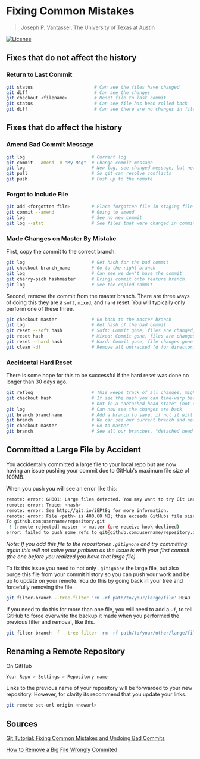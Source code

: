 # Fixing Common Mistakes

> Joseph P. Vantassel, The University of Texas at Austin

[![License](https://img.shields.io/badge/license-CC--By--SA--4.0-brightgreen.svg)](https://github.com/jpvantassel/git-course/blob/master/LICENSE.md)

## Fixes that do not affect the history

### Return to Last Commit

```bash
git status                       # Can see the files have changed
git diff                         # Can see the changes
git checkout <filename>          # Reset file to last commit
git status                       # Can see file has been rolled back
git diff                         # Can see there are no changes in file
```

<!-- If collaborator has already pulled the file.
TODO (jpv) Understand what is going on here.
```bash
git log                          # See our commits, get hash
git revert hash                  # Allows us to revert to specific hash
git log                          # Now can see an additional commit undoing changes
git diff hash1 hash2             # See what git did to maintain history.
``` -->

## Fixes that do affect the history

### Amend Bad Commit Message

```bash
git log                         # Current log
git commit --amend -m "My Msg"  # Change commit message
git log                         # New log, see changed message, but new hash!
git pull                        # So git can resolve conflicts
git push                        # Push up to the remote
```

### Forgot to Include File

```bash
git add <forgotten file>        # Place forgotten file in staging file
git commit --amend              # Going to amend
git log                         # See no new commit
git log --stat                  # See files that were changed in commit
```

### Made Changes on Master By Mistake

First, copy the commit to the correct branch.

```bash
git log                         # Get hash for the bad commit
git checkout branch_name        # Go to the right branch
git log                         # Can see we don't have the commit
git cherry-pick hashmaster      # Brings commit onto feature branch
git log                         # See the copied commit
```

Second, remove the commit from the master branch. There are three ways of doing
this they are a `soft`, `mixed`, and `hard` reset. You will typically only
perform one of these three.

```bash
git checkout master             # Go back to the master branch
git log                         # Get hash of the bad commit
git reset --soft hash           # Soft: Commit gone, files are changed, and staged
git reset hash                  # Mixed: Commit gone, files are changed, but not staged
git reset --hard hash           # Hard: Commit gone, file changes gone
git clean -df                   # Remove all untracked (d for directories, f for files)
```

### Accidental Hard Reset

There is some hope for this to be successful if the hard reset was done no
longer than 30 days ago.

```bash
git reflog                      # This keeps track of all changes, might see hash
git checkout hash               # If see the hash you can time-warp back,
                                # but in a "detached head state" (not on a branch)
git log                         # Can now see the changes are back
git branch branchname           # Add a branch to save, if not it will be deleted
git branch                      # We can see our current branch and new branch
git checkout master             # Go to master
git branch                      # See all our branches, "detached head state" is gone
```

## Committed a Large File by Accident

You accidentally committed a large file to your local repo but are now
having an issue pushing your commit due to GitHub's maximum file size of 100MB.

When you push you will see an error like this:

```bash
remote: error: GH001: Large files detected. You may want to try Git Large File Storage
remote: error: Trace: <hash>
remote: error: See http://git.io/iEPt8g for more information.
remote: error: File <path> is 400.60 MB; this exceeds GitHubs file size limit of 100.00 MB
To github.com:username/repository.git
 ! [remote rejected] master -> master (pre-receive hook declined)
error: failed to push some refs to git@github.com:username/repository.git
```

_Note: If you add this file to the repositories `.gitignore` and try committing
again this will not solve your problem as the issue is with your first
commit (the one before you realized you have that large file)._

To fix this issue you need to not only `.gitignore` the large file, but also
purge this file from your commit history so you can push your work and be up to
update on your remote. You do this by going back in your tree and forcefully
removing the file.

```bash
git filter-branch --tree-filter 'rm -rf path/to/your/large/file' HEAD
```

If you need to do this for more than one file, you will need to add a `-f`, to
tell GitHub to force overwrite the backup it made when you performed the
previous filter and removal, like this.

```bash
git filter-branch -f --tree-filter 'rm -rf path/to/your/other/large/file' HEAD
```

## Renaming a Remote Repository

On GitHub

```bash
Your Repo > Settings > Repository name
```

Links to the previous name of your repository will be forwarded to your new
repository. However, for clarity its recommend that you update your links.

```bash
git remote set-url origin <newurl>
```

## Sources

[Git Tutorial: Fixing Common Mistakes and Undoing Bad Commits](https://www.youtube.com/watch?v=FdZecVxzJbk&t=56s)

[How to Remove a Big File Wrongly Commited](https://thomas-cokelaer.info/blog/2018/02/git-how-to-remove-a-big-file-wrongly-committed/)
